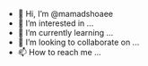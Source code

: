 - 👋 Hi, I’m @mamadshoaee
- 👀 I’m interested in ...
- 🌱 I’m currently learning ...
- 💞️ I’m looking to collaborate on ...
- 📫 How to reach me ...

<!---
mamadshoaee/mamadshoaee is a ✨ special ✨ repository because its `README.md` (this file) appears on your GitHub profile.
You can click the Preview link to take a look at your changes.
--->
